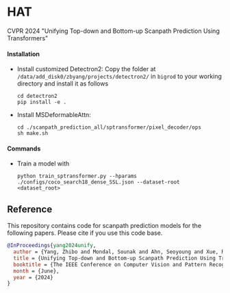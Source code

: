 # HAT
CVPR 2024 "Unifying Top-down and Bottom-up Scanpath Prediction Using Transformers"

#### Installation
- Install customized Detectron2: Copy the folder at `/data/add_disk0/zbyang/projects/detectron2/` in `bigrod` to your working directory and install it as follows 
    ```
    cd detectron2
    pip install -e .
    ```
 - Install MSDeformableAttn:
   ```
   cd ./scanpath_prediction_all/sptransformer/pixel_decoder/ops
   sh make.sh
   ```

#### Commands
- Train a model with
    ```
    python train_sptransformer.py --hparams ./configs/coco_search18_dense_SSL.json --dataset-root <dataset_root> 
    ```

## Reference
This repository contains code for scanpath prediction models for the following papers. Please cite if you use this code base.

```bibtex
@InProceedings{yang2024unify,
  author = {Yang, Zhibo and Mondal, Sounak and Ahn, Seoyoung and Xue, Ruoyu and Zelinsky, Gregory and Hoai, Minh and Samaras, Dimitris},
  title = {Unifying Top-down and Bottom-up Scanpath Prediction Using Transformers},
  booktitle = {The IEEE Conference on Computer Vision and Pattern Recognition (CVPR)},
  month = {June},
  year = {2024}
}

```
